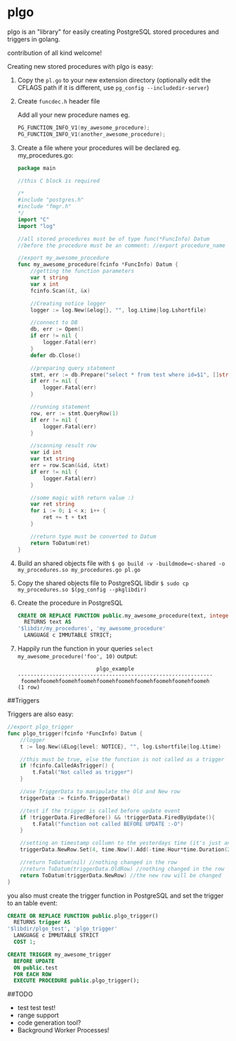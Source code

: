 # plgo
plgo is an "library" for easily creating PostgreSQL stored procedures and triggers in golang.

contribution of all kind welcome!

Creating new stored procedures with plgo is easy:

1. Copy the `pl.go` to your new extension directory (optionally edit the CFLAGS path if it is different, use `pg_config --includedir-server`)

2. Create `funcdec.h` header file

    Add all your new procedure names
    eg.
    ```c
    PG_FUNCTION_INFO_V1(my_awesome_procedure);
    PG_FUNCTION_INFO_V1(another_awesome_procedure);
    ```

3. Create a file where your procedures will be declared
    eg. my_procedures.go:
    ```go
    package main

    //this C block is required

    /*
    #include "postgres.h"
    #include "fmgr.h"
    */
    import "C"
    import "log"

    //all stored procedures must be of type func(*FuncInfo) Datum
    //before the procedure must be an comment: //export procedure_name

    //export my_awesome_procedure
    func my_awesome_procedure(fcinfo *FuncInfo) Datum {
	    //getting the function parameters
        var t string
        var x int
        fcinfo.Scan(&t, &x)

	    //Creating notice logger
	    logger := log.New(&elog{}, "", log.Ltime|log.Lshortfile)

    	//connect to DB
    	db, err := Open()
    	if err != nil {
    		logger.Fatal(err)
    	}
    	defer db.Close()

	    //preparing query statement
	    stmt, err := db.Prepare("select * from test where id=$1", []string{"integer"})
	    if err != nil {
    		logger.Fatal(err)
	    }

	    //running statement
	    row, err := stmt.QueryRow(1)
	    if err != nil {
    		logger.Fatal(err)
	    }

	    //scanning result row
	    var id int
	    var txt string
	    err = row.Scan(&id, &txt)
	    if err != nil {
    		logger.Fatal(err)
	    }

	    //some magic with return value :)
	    var ret string
	    for i := 0; i < x; i++ {
		    ret += t + txt
	    }

        //return type must be converted to Datum
	    return ToDatum(ret)
    }
    ```

4. Build an shared objects file with `$ go build -v -buildmode=c-shared -o my_procedures.so my_procedures.go pl.go`

5. Copy the shared objects file to PostgreSQL libdir `$ sudo cp my_procedures.so $(pg_config --pkglibdir)`

6. Create the procedure in PostgreSQL
    ```sql
    CREATE OR REPLACE FUNCTION public.my_awesome_procedure(text, integer)
      RETURNS text AS
    '$libdir/my_procedures', 'my_awesome_procedure'
      LANGUAGE c IMMUTABLE STRICT;
    ```

7. Happily run the function in your queries `select my_awesome_procedure('foo', 10)`
    output:
    ```
                             plgo_example                         
    --------------------------------------------------------------
     foomehfoomehfoomehfoomehfoomehfoomehfoomehfoomehfoomehfoomeh
    (1 row)
    ```

##Triggers

Triggers are also easy:

```go
//export plgo_trigger
func plgo_trigger(fcinfo *FuncInfo) Datum {
    //logger
	t := log.New(&ELog{level: NOTICE}, "", log.Lshortfile|log.Ltime)

    //this must be true, else the function is not called as a trigger
	if !fcinfo.CalledAsTrigger() {
		t.Fatal("Not called as trigger")
	}

    //use TriggerData to manipulate the Old and New row
	triggerData := fcinfo.TriggerData()

    //test if the trigger is called before update event
	if !triggerData.FiredBefore() && !triggerData.FiredByUpdate(){
		t.Fatal("function not called BEFORE UPDATE :-O")
	}

    //setting an timestamp collumn to the yesterdays time (it's just an example)
	triggerData.NewRow.Set(4, time.Now().Add(-time.Hour*time.Duration(24)))

	//return ToDatum(nil) //nothing changed in the row
	//return ToDatum(triggerData.OldRow) //nothing changed in the row
	return ToDatum(triggerData.NewRow) //the new row will be changed
}
```

you also must create the trigger function in PostgreSQL and set the trigger to an table event:

```sql
CREATE OR REPLACE FUNCTION public.plgo_trigger()
  RETURNS trigger AS
'$libdir/plgo_test', 'plgo_trigger'
  LANGUAGE c IMMUTABLE STRICT
  COST 1;

CREATE TRIGGER my_awesome_trigger
  BEFORE UPDATE
  ON public.test
  FOR EACH ROW
  EXECUTE PROCEDURE public.plgo_trigger();
```


##TODO

- test test test!
- range support
- code generation tool?
- Background Worker Processes!
